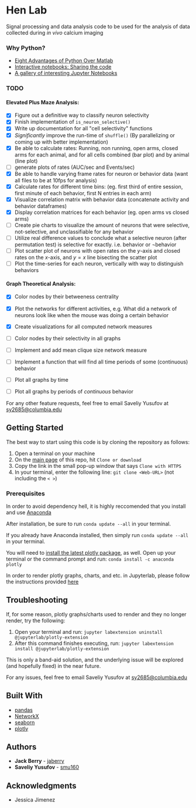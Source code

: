 # Hen Lab 

Signal processing and data analysis code to be used for the analysis of data collected during *in vivo* calcium imaging

### Why Python?
- [Eight Advantages of Python Over Matlab](http://phillipmfeldman.org/Python/Advantages_of_Python_Over_Matlab.html)
- [Interactive notebooks: Sharing the code](https://www.nature.com/news/interactive-notebooks-sharing-the-code-1.16261)
- [A gallery of interesting Jupyter Notebooks](https://github.com/jupyter/jupyter/wiki/A-gallery-of-interesting-Jupyter-Notebooks)

### TODO
#### Elevated Plus Maze Analysis: 
- [x] Figure out a definitive way to classify neuron selectivity 
- [x] Finish implementation of `is_neuron_selective()`
- [x] Write up documentation for all "cell selectivity" functions
- [x] *Significantly* improve the run-time of `shuffle()` (By parallelizing or coming up with better implementation)
- [x] Be able to calculate rates: Running, non running, open arms, closed arms for each animal, and for all cells combined (bar plot) and by animal (line plot)
- [ ] generate plots of rates (AUC/sec and Events/sec)
- [x] Be able to handle varying frame rates for neuron or behavior data (want all files to be at 10fps for analysis)
- [x] Calculate rates for different time bins: (eg. first third of entire session, first minute of each behavior, first N entries in each arm)
- [x] Visualize correlation matrix with behavior data (concatenate activity and behavior dataframes)
- [x] Display correlation matrices for each behavior (eg. open arms vs closed arms)
- [ ] Create pie charts to visualize the amount of neurons that were selective, not-selective, and unclassifiable for any behavior
- [ ] Utilize real difference values to conclude what a selective neuron (after permutation test) is selective for exactly. i.e. behavior or $\neg$behavior
- [ ] Plot scatter plot of neurons with open rates on the $y$-axis and closed rates on the $x$-axis, and $y=x$ line bisecting the scatter plot
- [ ] Plot the time-series for each neuron, vertically with way to distinguish behaviors
#### Graph Theoretical Analysis: 
- [x] Color nodes by their betweeness centrality
- [x] Plot the networks for different activities, e.g. What did a network of neurons look like when the mouse was doing a certain behavior
- [x] Create visualizations for all computed network measures
- [ ] Color nodes by their selectivity in all graphs
- [ ] Implement and add mean clique size network measure 
- [ ] Implement a function that will find all time periods of some (continuous) behavior 
- [ ] Plot all graphs by time
- [ ] Plot all graphs by periods of *continuous* behavior


For any other feature requests, feel free to email Saveliy Yusufov at sy2685@columbia.edu

## Getting Started

The best way to start using this code is by cloning the repository as follows:

1. Open a terminal on your machine
2. On the [main page](https://github.com/jaberry/Hen_Lab) of this repo, hit `Clone or download`
3. Copy the link in the small pop-up window that says `Clone with HTTPS`
4. In your terminal, enter the following line: `git clone <Web-URL>` (not including the `< >`)

### Prerequisites

In order to avoid dependency hell, it is highly reccomended that you install and use [Anaconda](https://www.anaconda.com/download/)

After installation, be sure to run `conda update --all` in your terminal.

If you already have Anaconda installed, then simply run `conda update --all` in your terminal.

You will need to [install the latest plotly package](https://anaconda.org/anaconda/plotly), as well. Open up your terminal or the command prompt and run: `conda install -c anaconda plotly`

In order to render plotly graphs, charts, and etc. in Jupyterlab, please follow the instructions provided [here](https://github.com/jupyterlab/jupyter-renderers/tree/master/packages/plotly-extension)

## Troubleshooting

If, for some reason, plotly graphs/charts used to render and they no longer render, try the following:

1. Open your terminal and run: `jupyter labextension uninstall @jupyterlab/plotly-extension`
2. After this command finishes executing, run: `jupyter labextension install @jupyterlab/plotly-extension`

This is only a band-aid solution, and the underlying issue will be explored (and hopefully fixed) in the near future.

For any issues, feel free to email Saveliy Yusufov at sy2685@columbia.edu

## Built With

* [pandas](http://pandas.pydata.org)
* [NetworkX](https://networkx.github.io)
* [seaborn](http://seaborn.pydata.org)
* [plotly](https://plot.ly)


## Authors

* **Jack Berry** - [jaberry](https://github.com/jaberry)
* **Saveliy Yusufov** - [smu160](https://github.com/smu160)


## Acknowledgments

* Jessica Jimenez 
